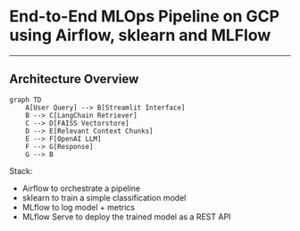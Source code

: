 # End-to-End MLOps Pipeline on GCP using Airflow, sklearn and MLFlow

---

## Architecture Overview

```mermaid
graph TD
    A[User Query] --> B[Streamlit Interface]
    B --> C[LangChain Retriever]
    C --> D[FAISS Vectorstore]
    D --> E[Relevant Context Chunks]
    E --> F[OpenAI LLM]
    F --> G[Response]
    G --> B
```

Stack:
- Airflow to orchestrate a pipeline
- sklearn to train a simple classification model
- MLflow to log model + metrics
- MLflow Serve to deploy the trained model as a REST API
